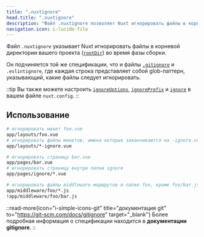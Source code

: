 ```yaml
---
title: ".nuxtignore"
head.title: ".nuxtignore"
description: "Файл .nuxtignore позволяет Nuxt игнорировать файлы в корневой директории вашего проекта во время фазы сборки."
navigation.icon: i-lucide-file
---
```


Файл `.nuxtignore` указывает Nuxt игнорировать файлы в корневой директории вашего проекта ([`rootDir`](/docs/api/nuxt-config#rootdir)) во время фазы сборки.

Он подчиняется той же спецификации, что и файлы [`.gitignore`](/docs/guide/directory-structure/gitignore) и `.eslintignore`, где каждая строка представляет собой glob-паттерн, указывающий, какие файлы следует игнорировать.

::tip
Вы также можете настроить [`ignoreOptions`](/docs/api/nuxt-config#ignoreoptions), [`ignorePrefix`](/docs/api/nuxt-config#ignoreprefix) и [`ignore`](/docs/api/nuxt-config#ignore) в вашем файле `nuxt.config`.
::

## Использование

```bash [.nuxtignore]
# игнорировать макет foo.vue
app/layouts/foo.vue
# игнорировать файлы макетов, имена которых заканчиваются на -ignore.vue
app/layouts/*-ignore.vue

# игнорировать страницу bar.vue
app/pages/bar.vue
# игнорировать страницу внутри папки ignore
app/pages/ignore/*.vue

# игнорировать файлы middleware маршрутов в папке foo, кроме foo/bar.js
app/middleware/foo/*.js
!app/middleware/foo/bar.js
```

::read-more{icon="i-simple-icons-git" title="документация git" to="https://git-scm.com/docs/gitignore" target="_blank"}
Более подробная информация о спецификации находится в **документации gitignore**.
::